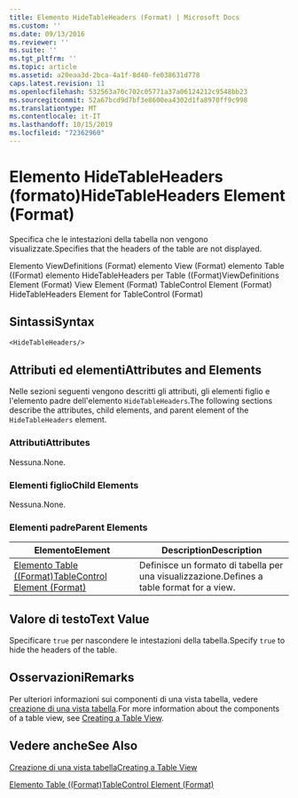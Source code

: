 ```yaml
---
title: Elemento HideTableHeaders (Format) | Microsoft Docs
ms.custom: ''
ms.date: 09/13/2016
ms.reviewer: ''
ms.suite: ''
ms.tgt_pltfrm: ''
ms.topic: article
ms.assetid: a20eaa3d-2bca-4a1f-8d40-fe038631d778
caps.latest.revision: 11
ms.openlocfilehash: 532563a70c702c05771a37a06124212c9548bb23
ms.sourcegitcommit: 52a67bcd9d7bf3e8600ea4302d1fa8970ff9c998
ms.translationtype: MT
ms.contentlocale: it-IT
ms.lasthandoff: 10/15/2019
ms.locfileid: "72362960"
---
```

# <a name="hidetableheaders-element-format"></a><span data-ttu-id="fa9f7-102">Elemento HideTableHeaders (formato)</span><span class="sxs-lookup"><span data-stu-id="fa9f7-102">HideTableHeaders Element (Format)</span></span>

<span data-ttu-id="fa9f7-103">Specifica che le intestazioni della tabella non vengono visualizzate.</span><span class="sxs-lookup"><span data-stu-id="fa9f7-103">Specifies that the headers of the table are not displayed.</span></span>

<span data-ttu-id="fa9f7-104">Elemento ViewDefinitions (Format) elemento View (Format) elemento Table ((Format) elemento HideTableHeaders per Table ((Format)</span><span class="sxs-lookup"><span data-stu-id="fa9f7-104">ViewDefinitions Element (Format) View Element (Format) TableControl Element (Format) HideTableHeaders Element for TableControl (Format)</span></span>

## <a name="syntax"></a><span data-ttu-id="fa9f7-105">Sintassi</span><span class="sxs-lookup"><span data-stu-id="fa9f7-105">Syntax</span></span>

```vb
<HideTableHeaders/>
```

## <a name="attributes-and-elements"></a><span data-ttu-id="fa9f7-106">Attributi ed elementi</span><span class="sxs-lookup"><span data-stu-id="fa9f7-106">Attributes and Elements</span></span>

<span data-ttu-id="fa9f7-107">Nelle sezioni seguenti vengono descritti gli attributi, gli elementi figlio e l'elemento padre dell'elemento `HideTableHeaders`.</span><span class="sxs-lookup"><span data-stu-id="fa9f7-107">The following sections describe the attributes, child elements, and parent element of the `HideTableHeaders` element.</span></span>

### <a name="attributes"></a><span data-ttu-id="fa9f7-108">Attributi</span><span class="sxs-lookup"><span data-stu-id="fa9f7-108">Attributes</span></span>

<span data-ttu-id="fa9f7-109">Nessuna.</span><span class="sxs-lookup"><span data-stu-id="fa9f7-109">None.</span></span>

### <a name="child-elements"></a><span data-ttu-id="fa9f7-110">Elementi figlio</span><span class="sxs-lookup"><span data-stu-id="fa9f7-110">Child Elements</span></span>

<span data-ttu-id="fa9f7-111">Nessuna.</span><span class="sxs-lookup"><span data-stu-id="fa9f7-111">None.</span></span>

### <a name="parent-elements"></a><span data-ttu-id="fa9f7-112">Elementi padre</span><span class="sxs-lookup"><span data-stu-id="fa9f7-112">Parent Elements</span></span>

|<span data-ttu-id="fa9f7-113">Elemento</span><span class="sxs-lookup"><span data-stu-id="fa9f7-113">Element</span></span>|<span data-ttu-id="fa9f7-114">Description</span><span class="sxs-lookup"><span data-stu-id="fa9f7-114">Description</span></span>|
|-------------|-----------------|
|[<span data-ttu-id="fa9f7-115">Elemento Table ((Format)</span><span class="sxs-lookup"><span data-stu-id="fa9f7-115">TableControl Element (Format)</span></span>](./tablecontrol-element-format.md)|<span data-ttu-id="fa9f7-116">Definisce un formato di tabella per una visualizzazione.</span><span class="sxs-lookup"><span data-stu-id="fa9f7-116">Defines a table format for a view.</span></span>|

## <a name="text-value"></a><span data-ttu-id="fa9f7-117">Valore di testo</span><span class="sxs-lookup"><span data-stu-id="fa9f7-117">Text Value</span></span>

<span data-ttu-id="fa9f7-118">Specificare `true` per nascondere le intestazioni della tabella.</span><span class="sxs-lookup"><span data-stu-id="fa9f7-118">Specify `true` to hide the headers of the table.</span></span>

## <a name="remarks"></a><span data-ttu-id="fa9f7-119">Osservazioni</span><span class="sxs-lookup"><span data-stu-id="fa9f7-119">Remarks</span></span>

<span data-ttu-id="fa9f7-120">Per ulteriori informazioni sui componenti di una vista tabella, vedere [creazione di una vista tabella](./creating-a-table-view.md).</span><span class="sxs-lookup"><span data-stu-id="fa9f7-120">For more information about the components of a table view, see [Creating a Table View](./creating-a-table-view.md).</span></span>

## <a name="see-also"></a><span data-ttu-id="fa9f7-121">Vedere anche</span><span class="sxs-lookup"><span data-stu-id="fa9f7-121">See Also</span></span>

[<span data-ttu-id="fa9f7-122">Creazione di una vista tabella</span><span class="sxs-lookup"><span data-stu-id="fa9f7-122">Creating a Table View</span></span>](./creating-a-table-view.md)

[<span data-ttu-id="fa9f7-123">Elemento Table ((Format)</span><span class="sxs-lookup"><span data-stu-id="fa9f7-123">TableControl Element (Format)</span></span>](./tablecontrol-element-format.md)
